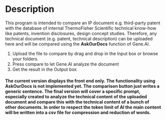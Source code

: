 # Description

This program is intended to compare an IP document e.g. third-party patent with the database of internal ThermoFisher Scientific technical know-how like patents, invention disclosures, design concept studies.
Therefore, any technical document (e.g. patent, technical description) can be uploaded here and will be compared using the **AskOurDocs** function of Gene.AI.

1. Upload the file to compare by drag and drop in the Input box or browse your folders.
2. Press compare to let Gene.AI analyze the document
3. Get the result in the Output box

#### The current version displays the front end only. The functionality using AskOurDocs is not implemented yet. The comparison button just writes a generic sentence. The final version will cover a specific prompt, especially created to analyze the technical content of the uploaded document and compare this with the technical content of a bunch of other documents. In order to respect the token limit of AI the main content will be written into a csv file for compression and reduction of words. ####
